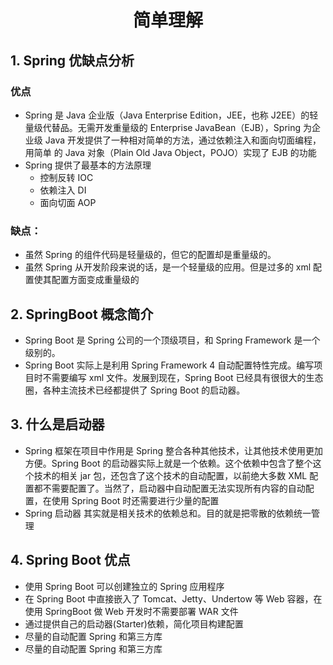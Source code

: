 <h1 align = "center">简单理解</h1>

## 1. Spring 优缺点分析

### 优点

- Spring 是 Java 企业版（Java Enterprise Edition，JEE，也称 J2EE）的轻量级代替品。无需开发重量级的 Enterprise JavaBean（EJB），Spring 为企业级 Java 开发提供了一种相对简单的方法，通过依赖注入和面向切面编程，用简单 的 Java 对象（Plain Old Java Object，POJO）实现了 EJB 的功能
- Spring 提供了最基本的方法原理
  - 控制反转 IOC
  - 依赖注入 DI
  - 面向切面 AOP

### 缺点：

- 虽然 Spring 的组件代码是轻量级的，但它的配置却是重量级的。
- 虽然 Spring 从开发阶段来说的话，是一个轻量级的应用。但是过多的 xml 配置使其配置方面变成重量级的

## 2. SpringBoot 概念简介

- Spring Boot 是 Spring 公司的一个顶级项目，和 Spring Framework 是一个级别的。
- Spring Boot 实际上是利用 Spring Framework 4 自动配置特性完成。编写项目时不需要编写 xml 文件。发展到现在，Spring Boot 已经具有很很大的生态圈，各种主流技术已经都提供了 Spring Boot 的启动器。

## 3. 什么是启动器

- Spring 框架在项目中作用是 Spring 整合各种其他技术，让其他技术使用更加方便。Spring Boot 的启动器实际上就是一个依赖。这个依赖中包含了整个这个技术的相关 jar 包，还包含了这个技术的自动配置，以前绝大多数 XML 配置都不需要配置了。当然了，启动器中自动配置无法实现所有内容的自动配置，在使用 Spring Boot 时还需要进行少量的配置
- Spring 启动器 其实就是相关技术的依赖总和。目的就是把零散的依赖统一管理

## 4. Spring Boot 优点

- 使用 Spring Boot 可以创建独立的 Spring 应用程序
- 在 Spring Boot 中直接嵌入了 Tomcat、Jetty、Undertow 等 Web 容器，在使用 SpringBoot 做 Web 开发时不需要部署 WAR 文件
- 通过提供自己的启动器(Starter)依赖，简化项目构建配置
- 尽量的自动配置 Spring 和第三方库
- 尽量的自动配置 Spring 和第三方库
